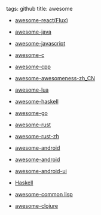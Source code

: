 tags: github
title: awesome

  + [awesome-react(Flux)](https://github.com/enaqx/awesome-react)  

  + [awesome-java](https://github.com/akullpp/awesome-java)

  + [awesome-javascript](https://github.com/sorrycc/awesome-javascript)

  + [awesome-c](https://github.com/kozross/awesome-c)

  + [awesome-cpp](https://github.com/fffaraz/awesome-cpp)

  + [awesome-awesomeness-zh_CN](https://github.com/justjavac/awesome-awesomeness-zh_CN)

  + [awesome-lua](https://github.com/LewisJEllis/awesome-lua)

  + [awesome-haskell](https://github.com/krispo/awesome-haskell)

  + [awesome-go](https://github.com/avelino/awesome-go)

  + [awesome-rust](https://github.com/kud1ing/awesome-rust)

  + [awesome-rust-zh](https://github.com/rustcc/awesome-rust)

  + [awesome-android](https://github.com/JStumpp/awesome-android)

  + [awesome-android](https://github.com/snowdream/awesome-android)

  + [awesome-android-ui](https://github.com/wasabeef/awesome-android-ui)

  + [Haskell](https://haskell.zeef.com/)

  + [awesome-common lisp](https://github.com/kozross/awesome-cl)

  + [awesome-clojure](https://github.com/razum2um/awesome-clojure)
